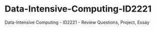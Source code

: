 # Data-Intensive-Computing-ID2221
Data-Intensive Computing - ID2221 - Review Questions, Project, Essay
